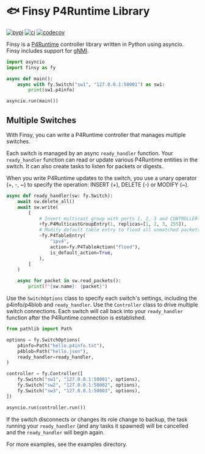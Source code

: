 # 🐟 Finsy P4Runtime Library

[![pypi](https://img.shields.io/pypi/v/finsy)](https://pypi.org/project/finsy/) [![ci](https://github.com/byllyfish/finsy/actions/workflows/ci.yml/badge.svg)](https://github.com/byllyfish/finsy/actions/workflows/ci.yml) [![codecov](https://codecov.io/gh/byllyfish/finsy/branch/main/graph/badge.svg?token=8RPYWRXNGS)](https://codecov.io/gh/byllyfish/finsy)

Finsy is a [P4Runtime](https://p4.org/p4-spec/p4runtime/main/P4Runtime-Spec.html) controller library written in Python using asyncio. Finsy includes support for [gNMI](https://github.com/openconfig/reference/blob/master/rpc/gnmi/gnmi-specification.md).

```python
import asyncio
import finsy as fy

async def main():
    async with fy.Switch("sw1", "127.0.0.1:50001") as sw1:
        print(sw1.p4info)

asyncio.run(main())
```

## Multiple Switches

With Finsy, you can write a P4Runtime controller that manages multiple switches.

Each switch is managed by an async `ready_handler` function. Your `ready_handler` function can read or 
update various P4Runtime entities in the switch. It can also create tasks to listen for 
packets or digests.

When you write P4Runtime updates to the switch, you use a unary operator (+, -, ~) to specify the operation:
INSERT (+), DELETE (-) or MODIFY (~).

```python
async def ready_handler(sw: fy.Switch):
    await sw.delete_all()
    await sw.write(
        [
            # Insert multicast group with ports 1, 2, 3 and CONTROLLER.
            +fy.P4MulticastGroupEntry(1, replicas=[1, 2, 3, 255]),
            # Modify default table entry to flood all unmatched packets.
            ~fy.P4TableEntry(
                "ipv4",
                action=fy.P4TableAction("flood"),
                is_default_action=True,
            ),
        ]
    )

    async for packet in sw.read_packets():
        print(f"{sw.name}: {packet}")
```

Use the `SwitchOptions` class to specify each switch's settings, including the p4info/p4blob and 
`ready_handler`. Use the `Controller` class to drive multiple switch connections. Each switch will call back
into your `ready_handler` function after the P4Runtime connection is established.

```python
from pathlib import Path

options = fy.SwitchOptions(
    p4info=Path("hello.p4info.txt"),
    p4blob=Path("hello.json"),
    ready_handler=ready_handler,
)

controller = fy.Controller([
    fy.Switch("sw1", "127.0.0.1:50001", options),
    fy.Switch("sw2", "127.0.0.1:50002", options),
    fy.Switch("sw3", "127.0.0.1:50003", options),
])

asyncio.run(controller.run())
```

If the switch disconnects or changes its role change to backup, the task running your `ready_handler` 
(and any tasks it spawned) will be cancelled and the `ready_handler` will begin again.

For more examples, see the examples directory.
